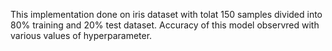 This implementation done on iris dataset with tolat 150 samples divided into 80% training and 20% test dataset. Accuracy of 
this model observred with various values of hyperparameter. 
